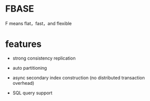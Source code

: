 # FBASE
F means flat，fast，and flexible

# features

* strong consistency replication

* auto partitioning

* async secondary index construction (no distributed transaction overhead)

* SQL query support



